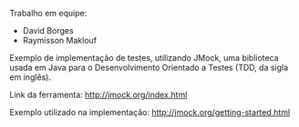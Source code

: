 Trabalho em equipe: 
* David Borges 
* Raymisson Maklouf

Exemplo de implementação de testes, utilizando JMock, uma biblioteca usada em Java para o Desenvolvimento Orientado a Testes (TDD, da sigla em inglês).

Link da ferramenta:
http://jmock.org/index.html

Exemplo utilizado na implementação:
http://jmock.org/getting-started.html

